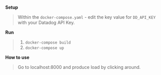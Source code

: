 **Setup**
> Within the `docker-compose.yaml` - edit the key value for `DD_API_KEY` with your Datadog API Key. 

**Run**
>1. `docker-compose build`
>2. `docker-compose up` 

**How to use**
> Go to localhost:8000 and produce load by clicking around.